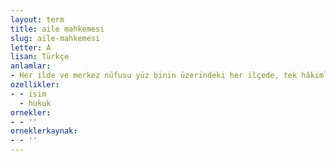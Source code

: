 ```yaml
---
layout: term
title: aile mahkemesi
slug: aile-mahkemesi
letter: A
lisan: Türkçe
anlamlar:
- Her ilde ve merkez nüfusu yüz binin üzerindeki her ilçede, tek hâkimli ve asliye mahkemesi derecesinde olmak üzere aile hukukundan doğan dava ve işlere bakan mahkeme
ozellikler:
- - isim
  - hukuk
ornekler:
- - ''
orneklerkaynak:
- - ''
---
```

